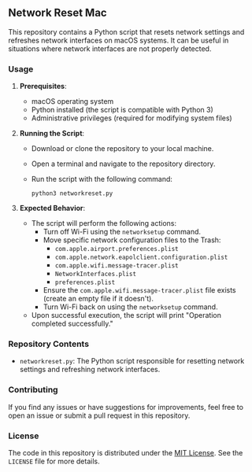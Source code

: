 ## Network Reset Mac

This repository contains a Python script that resets network settings and refreshes network interfaces on macOS systems. It can be useful in situations where network interfaces are not properly detected.

### Usage

1. **Prerequisites**:
   - macOS operating system
   - Python installed (the script is compatible with Python 3)
   - Administrative privileges (required for modifying system files)

2. **Running the Script**:
   - Download or clone the repository to your local machine.
   - Open a terminal and navigate to the repository directory.
   - Run the script with the following command:

     ```
     python3 networkreset.py
     ```

3. **Expected Behavior**:
   - The script will perform the following actions:
     - Turn off Wi-Fi using the `networksetup` command.
     - Move specific network configuration files to the Trash:
       - `com.apple.airport.preferences.plist`
       - `com.apple.network.eapolclient.configuration.plist`
       - `com.apple.wifi.message-tracer.plist`
       - `NetworkInterfaces.plist`
       - `preferences.plist`
     - Ensure the `com.apple.wifi.message-tracer.plist` file exists (create an empty file if it doesn't).
     - Turn Wi-Fi back on using the `networksetup` command.
   - Upon successful execution, the script will print "Operation completed successfully."

### Repository Contents

- `networkreset.py`: The Python script responsible for resetting network settings and refreshing network interfaces.

### Contributing

If you find any issues or have suggestions for improvements, feel free to open an issue or submit a pull request in this repository.

### License

The code in this repository is distributed under the [MIT License](LICENSE). See the `LICENSE` file for more details.
